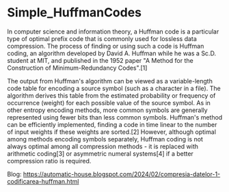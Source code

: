 # Simple_HuffmanCodes
In computer science and information theory, a Huffman code is a particular type of optimal prefix code that is commonly used for lossless data compression. The process of finding or using such a code is Huffman coding, an algorithm developed by David A. Huffman while he was a Sc.D. student at MIT, and published in the 1952 paper "A Method for the Construction of Minimum-Redundancy Codes".[1]

The output from Huffman's algorithm can be viewed as a variable-length code table for encoding a source symbol (such as a character in a file). The algorithm derives this table from the estimated probability or frequency of occurrence (weight) for each possible value of the source symbol. As in other entropy encoding methods, more common symbols are generally represented using fewer bits than less common symbols. Huffman's method can be efficiently implemented, finding a code in time linear to the number of input weights if these weights are sorted.[2] However, although optimal among methods encoding symbols separately, Huffman coding is not always optimal among all compression methods - it is replaced with arithmetic coding[3] or asymmetric numeral systems[4] if a better compression ratio is required. 

Blog: https://automatic-house.blogspot.com/2024/02/compresia-datelor-1-codificarea-huffman.html
